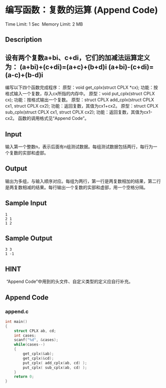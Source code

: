# 编写函数：复数的运算 (Append Code)
Time Limit: 1 Sec  Memory Limit: 2 MB


## Description
设有两个复数a+bi、c+di，它们的加减法运算定义为：
(a+bi)+(c+di)=(a+c)+(b+d)i
(a+bi)-(c+di)=(a-c)+(b-d)i
-----------------------------------------------------------------------------
编写以下四个函数完成程序：
原型：void get_cplx(struct CPLX *cx);
功能：按格式输入一个复数，存入cx所指的内存中。
原型：void put_cplx(struct CPLX cx);
功能：按格式输出一个复数。
原型：struct CPLX add_cplx(struct CPLX cx1, struct CPLX cx2);
功能：返回复数，其值为cx1+cx2。
原型：struct CPLX sub_cplx(struct CPLX cx1, struct CPLX cx2);
功能：返回复数，其值为cx1-cx2。
函数的调用格式见“Append Code”。

## Input
输入第一个整数n，表示后面有n组测试数据。每组测试数据包括两行，每行为一个复数的实部和虚部。



## Output
输出为多组，与输入顺序对应。每组为两行，第一行是两复数相加的结果，第二行是两复数相减的结果。每行输出一个复数的实部和虚部，用一个空格分隔。

## Sample Input
```
1
2 1
1 2

```
## Sample Output
```
3 3
1 -1
```

## HINT
 “Append Code”中用到的头文件、自定义类型的定义应自行补充。

## Append Code
### append.c
```c
int main()
{
    struct CPLX ab, cd;
    int cases;
    scanf("%d", &cases);
    while(cases--)
    {
        get_cplx(&ab);
        get_cplx(&cd);
        put_cplx( add_cplx(ab, cd) );
        put_cplx( sub_cplx(ab, cd) );
    }
    return 0;
}
```
